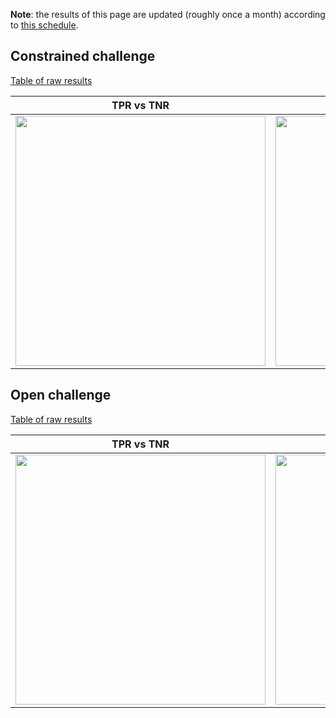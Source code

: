 **Note**: the results of this page are updated (roughly once a month) according to [this schedule](https://docs.google.com/document/d/1BtoMzxMGfKMM7DtYOm44dXNr18HrG5CqN9cyxDAem-M/edit).

## Constrained challenge

[Table of raw results](analysis/test/constrained/table.csv)

TPR vs TNR | TPR after x mins
---------- | ----------------
<img src="analysis/test/constrained/tpr_tnr_iou_0d5_bootstrap.png" width="400" /> | <img src="analysis/test/constrained/tpr_time_iou_0d5_interval_after_bootstrap.png" width="400" />

## Open challenge

[Table of raw results](analysis/test/open/table.csv)

TPR vs TNR | TPR after x mins
---------- | ----------------
<img src="analysis/test/open/tpr_tnr_iou_0d5_bootstrap.png" width="400" /> | <img src="analysis/test/open/tpr_time_iou_0d5_interval_after_bootstrap.png" width="400" />
